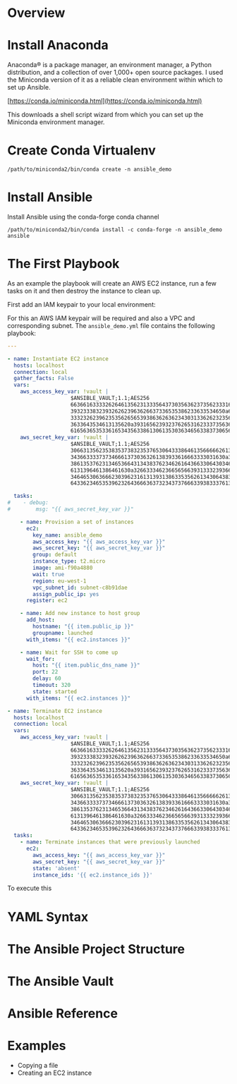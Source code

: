 <!---Command: python -m markdown -x toc -x fenced_code -x def_list -x codehilite -x meta -c md_cfg.json README.md > README.html)--->

# Overview

# Install Anaconda

Anaconda® is a package manager, an environment manager, a Python
distribution, and a collection of over 1,000+ open source
packages. I used the Miniconda version of it as a reliable clean
environment within which to set up Ansible.

[https://conda.io/miniconda.html](https://conda.io/miniconda.html)

This downloads a shell script wizard from which you can set up the
Miniconda environment manager.

# Create Conda Virtualenv

`/path/to/miniconda2/bin/conda create -n ansible_demo`

# Install Ansible

Install Ansible using the conda-forge conda channel

`/path/to/miniconda2/bin/conda install -c conda-forge -n ansible_demo ansible`

# The First Playbook

As an example the playbook will create an AWS EC2 instance, run a
few tasks on it and then destroy the instance to clean up.

First add an IAM keypair to your local environment:



For this an AWS IAM keypair will be required and also a VPC and
corresponding subnet. The `ansible_demo.yml` file contains the following
playbook:


```yaml
---

- name: Instantiate EC2 instance
  hosts: localhost
  connection: local
  gather_facts: False
  vars:
    aws_access_key_var: !vault |
                    $ANSIBLE_VAULT;1.1;AES256
                    66366163333262646135623133356437303563623735623331653236663130636533653966663930
                    3932333832393262623963626637336535386233633534650a633638323730653964346563373861
                    33323262396235356265653938636263623430313362623235633063373964633236303265636637
                    3633643534613135620a393165623932376265316233373563653163343335633266363566616363
                    61656365353361653435633861306135303634656338373065666234653339633137
    aws_secret_key_var: !vault |
                    $ANSIBLE_VAULT;1.1;AES256
                    30663135623538353738323537653064333864613566666261353561333164373136356633323739
                    3436633337373466613730363261383933616663333031630a393364356661353665353237313732
                    38613537623134653664313438376234626164366330643034633036306666313636353438626334
                    6131396461386461630a326633346236656566393133323936636561663538353637333932313039
                    34646530636662303962316131393138633535626134306438363862346237303064653839313563
                    6433623465353962326436663637323437376663393833376138

  tasks:
#    - debug:
#        msg: "{{ aws_secret_key_var }}"

    - name: Provision a set of instances
      ec2:
        key_name: ansible_demo
        aws_access_key: "{{ aws_access_key_var }}"
        aws_secret_key: "{{ aws_secret_key_var }}"
        group: default
        instance_type: t2.micro
        image: ami-f90a4880
        wait: true
        region: eu-west-1
        vpc_subnet_id: subnet-c8b91dae
        assign_public_ip: yes
      register: ec2

    - name: Add new instance to host group
      add_host:
        hostname: "{{ item.public_ip }}"
        groupname: launched
      with_items: "{{ ec2.instances }}"

    - name: Wait for SSH to come up
      wait_for:
        host: "{{ item.public_dns_name }}"
        port: 22
        delay: 60
        timeout: 320
        state: started
      with_items: "{{ ec2.instances }}"

- name: Terminate EC2 instance
  hosts: localhost
  connection: local
  vars:
    aws_access_key_var: !vault |
                    $ANSIBLE_VAULT;1.1;AES256
                    66366163333262646135623133356437303563623735623331653236663130636533653966663930
                    3932333832393262623963626637336535386233633534650a633638323730653964346563373861
                    33323262396235356265653938636263623430313362623235633063373964633236303265636637
                    3633643534613135620a393165623932376265316233373563653163343335633266363566616363
                    61656365353361653435633861306135303634656338373065666234653339633137
    aws_secret_key_var: !vault |
                    $ANSIBLE_VAULT;1.1;AES256
                    30663135623538353738323537653064333864613566666261353561333164373136356633323739
                    3436633337373466613730363261383933616663333031630a393364356661353665353237313732
                    38613537623134653664313438376234626164366330643034633036306666313636353438626334
                    6131396461386461630a326633346236656566393133323936636561663538353637333932313039
                    34646530636662303962316131393138633535626134306438363862346237303064653839313563
                    6433623465353962326436663637323437376663393833376138
  tasks:
    - name: Terminate instances that were previously launched
      ec2:
        aws_access_key: "{{ aws_access_key_var }}"
        aws_secret_key: "{{ aws_secret_key_var }}"
        state: 'absent'
        instance_ids: '{{ ec2.instance_ids }}'
```

To execute this

# YAML Syntax

# The Ansible Project Structure

# The Ansible Vault

# Ansible Reference

# Examples

* Copying a file
* Creating an EC2 instance

